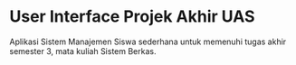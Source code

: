 # User Interface Projek Akhir UAS

Aplikasi Sistem Manajemen Siswa sederhana untuk memenuhi tugas akhir semester 3, mata kuliah Sistem Berkas.
